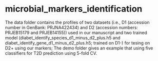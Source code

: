 # microbial_markers_identification
The data folder contains the profiles of two datasets (i.e., D1 (accession number in GenBank: PRJNA422434) and D2 (accession numbers: PRJEB15179 and PRJEB14155)) used in our manuscript and two trained model (diabet_identify_species_d1_minus_d2_plus.h5 and diabet_identify_gene_d1_minus_d2_plus.h5; trained on D1-) for tesing on D2+ using our markers; The demo folder gives an example that using five classifiers for T2D prediction using 5-fold CV.
